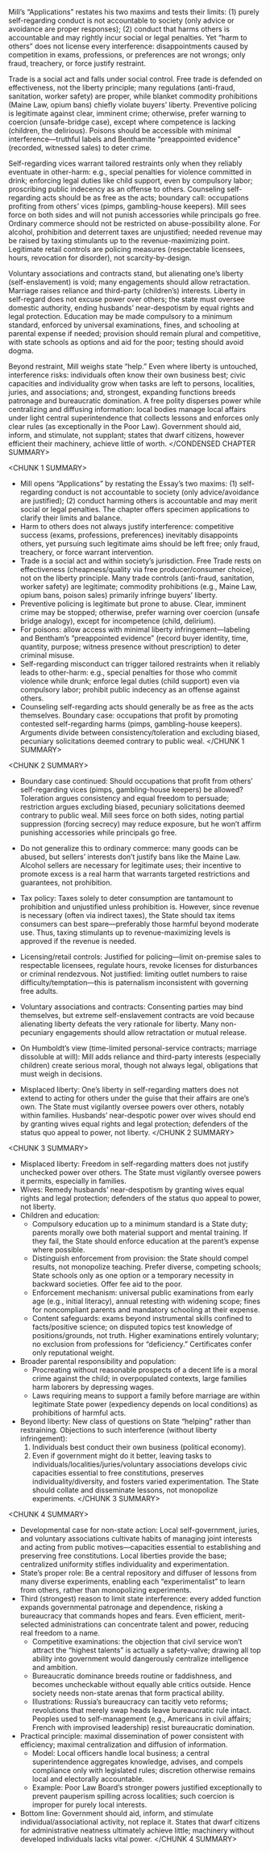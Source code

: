 <CONDENSED CHAPTER SUMMARY>
Mill’s “Applications” restates his two maxims and tests their limits: (1) purely self-regarding conduct is not accountable to society (only advice or avoidance are proper responses); (2) conduct that harms others is accountable and may rightly incur social or legal penalties. Yet “harm to others” does not license every interference: disappointments caused by competition in exams, professions, or preferences are not wrongs; only fraud, treachery, or force justify restraint.

Trade is a social act and falls under social control. Free trade is defended on effectiveness, not the liberty principle; many regulations (anti-fraud, sanitation, worker safety) are proper, while blanket commodity prohibitions (Maine Law, opium bans) chiefly violate buyers’ liberty. Preventive policing is legitimate against clear, imminent crime; otherwise, prefer warning to coercion (unsafe-bridge case), except where competence is lacking (children, the delirious). Poisons should be accessible with minimal interference—truthful labels and Benthamite “preappointed evidence” (recorded, witnessed sales) to deter crime.

Self-regarding vices warrant tailored restraints only when they reliably eventuate in other-harm: e.g., special penalties for violence committed in drink; enforcing legal duties like child support, even by compulsory labor; proscribing public indecency as an offense to others. Counseling self-regarding acts should be as free as the acts; boundary call: occupations profiting from others’ vices (pimps, gambling-house keepers). Mill sees force on both sides and will not punish accessories while principals go free. Ordinary commerce should not be restricted on abuse-possibility alone. For alcohol, prohibition and deterrent taxes are unjustified; needed revenue may be raised by taxing stimulants up to the revenue-maximizing point. Legitimate retail controls are policing measures (respectable licensees, hours, revocation for disorder), not scarcity-by-design.

Voluntary associations and contracts stand, but alienating one’s liberty (self-enslavement) is void; many engagements should allow retractation. Marriage raises reliance and third-party (children’s) interests. Liberty in self-regard does not excuse power over others; the state must oversee domestic authority, ending husbands’ near-despotism by equal rights and legal protection. Education may be made compulsory to a minimum standard, enforced by universal examinations, fines, and schooling at parental expense if needed; provision should remain plural and competitive, with state schools as options and aid for the poor; testing should avoid dogma.

Beyond restraint, Mill weighs state “help.” Even where liberty is untouched, interference risks: individuals often know their own business best; civic capacities and individuality grow when tasks are left to persons, localities, juries, and associations; and, strongest, expanding functions breeds patronage and bureaucratic domination. A free polity disperses power while centralizing and diffusing information: local bodies manage local affairs under light central superintendence that collects lessons and enforces only clear rules (as exceptionally in the Poor Law). Government should aid, inform, and stimulate, not supplant; states that dwarf citizens, however efficient their machinery, achieve little of worth.
</CONDENSED CHAPTER SUMMARY>

<CHUNK 1 SUMMARY>
- Mill opens “Applications” by restating the Essay’s two maxims: (1) self-regarding conduct is not accountable to society (only advice/avoidance are justified); (2) conduct harming others is accountable and may merit social or legal penalties. The chapter offers specimen applications to clarify their limits and balance.
- Harm to others does not always justify interference: competitive success (exams, professions, preferences) inevitably disappoints others, yet pursuing such legitimate aims should be left free; only fraud, treachery, or force warrant intervention.
- Trade is a social act and within society’s jurisdiction. Free Trade rests on effectiveness (cheapness/quality via free producer/consumer choice), not on the liberty principle. Many trade controls (anti-fraud, sanitation, worker safety) are legitimate; commodity prohibitions (e.g., Maine Law, opium bans, poison sales) primarily infringe buyers’ liberty.
- Preventive policing is legitimate but prone to abuse. Clear, imminent crime may be stopped; otherwise, prefer warning over coercion (unsafe bridge analogy), except for incompetence (child, delirium).
- For poisons: allow access with minimal liberty infringement—labeling and Bentham’s “preappointed evidence” (record buyer identity, time, quantity, purpose; witness presence without prescription) to deter criminal misuse.
- Self-regarding misconduct can trigger tailored restraints when it reliably leads to other-harm: e.g., special penalties for those who commit violence while drunk; enforce legal duties (child support) even via compulsory labor; prohibit public indecency as an offense against others.
- Counseling self-regarding acts should generally be as free as the acts themselves. Boundary case: occupations that profit by promoting contested self-regarding harms (pimps, gambling-house keepers). Arguments divide between consistency/toleration and excluding biased, pecuniary solicitations deemed contrary to public weal.
</CHUNK 1 SUMMARY>

<CHUNK 2 SUMMARY>
- Boundary case continued: Should occupations that profit from others’ self-regarding vices (pimps, gambling-house keepers) be allowed? Toleration argues consistency and equal freedom to persuade; restriction argues excluding biased, pecuniary solicitations deemed contrary to public weal. Mill sees force on both sides, noting partial suppression (forcing secrecy) may reduce exposure, but he won’t affirm punishing accessories while principals go free.

- Do not generalize this to ordinary commerce: many goods can be abused, but sellers’ interests don’t justify bans like the Maine Law. Alcohol sellers are necessary for legitimate uses; their incentive to promote excess is a real harm that warrants targeted restrictions and guarantees, not prohibition.

- Tax policy: Taxes solely to deter consumption are tantamount to prohibition and unjustified unless prohibition is. However, since revenue is necessary (often via indirect taxes), the State should tax items consumers can best spare—preferably those harmful beyond moderate use. Thus, taxing stimulants up to revenue-maximizing levels is approved if the revenue is needed.

- Licensing/retail controls: Justified for policing—limit on-premise sales to respectable licensees, regulate hours, revoke licenses for disturbances or criminal rendezvous. Not justified: limiting outlet numbers to raise difficulty/temptation—this is paternalism inconsistent with governing free adults.

- Voluntary associations and contracts: Consenting parties may bind themselves, but extreme self-enslavement contracts are void because alienating liberty defeats the very rationale for liberty. Many non-pecuniary engagements should allow retractation or mutual release.

- On Humboldt’s view (time-limited personal-service contracts; marriage dissoluble at will): Mill adds reliance and third-party interests (especially children) create serious moral, though not always legal, obligations that must weigh in decisions.

- Misplaced liberty: One’s liberty in self-regarding matters does not extend to acting for others under the guise that their affairs are one’s own. The State must vigilantly oversee powers over others, notably within families. Husbands’ near-despotic power over wives should end by granting wives equal rights and legal protection; defenders of the status quo appeal to power, not liberty.
</CHUNK 2 SUMMARY>

<CHUNK 3 SUMMARY>
- Misplaced liberty: Freedom in self-regarding matters does not justify unchecked power over others. The State must vigilantly oversee powers it permits, especially in families.
- Wives: Remedy husbands’ near-despotism by granting wives equal rights and legal protection; defenders of the status quo appeal to power, not liberty.
- Children and education:
  - Compulsory education up to a minimum standard is a State duty; parents morally owe both material support and mental training. If they fail, the State should enforce education at the parent’s expense where possible.
  - Distinguish enforcement from provision: the State should compel results, not monopolize teaching. Prefer diverse, competing schools; State schools only as one option or a temporary necessity in backward societies. Offer fee aid to the poor.
  - Enforcement mechanism: universal public examinations from early age (e.g., initial literacy), annual retesting with widening scope; fines for noncompliant parents and mandatory schooling at their expense.
  - Content safeguards: exams beyond instrumental skills confined to facts/positive science; on disputed topics test knowledge of positions/grounds, not truth. Higher examinations entirely voluntary; no exclusion from professions for “deficiency.” Certificates confer only reputational weight.
- Broader parental responsibility and population:
  - Procreating without reasonable prospects of a decent life is a moral crime against the child; in overpopulated contexts, large families harm laborers by depressing wages.
  - Laws requiring means to support a family before marriage are within legitimate State power (expediency depends on local conditions) as prohibitions of harmful acts.
- Beyond liberty: New class of questions on State “helping” rather than restraining. Objections to such interference (without liberty infringement):
  1) Individuals best conduct their own business (political economy).
  2) Even if government might do it better, leaving tasks to individuals/localities/juries/voluntary associations develops civic capacities essential to free constitutions, preserves individuality/diversity, and fosters varied experimentation. The State should collate and disseminate lessons, not monopolize experiments.
</CHUNK 3 SUMMARY>

<CHUNK 4 SUMMARY>
- Developmental case for non-state action: Local self-government, juries, and voluntary associations cultivate habits of managing joint interests and acting from public motives—capacities essential to establishing and preserving free constitutions. Local liberties provide the base; centralized uniformity stifles individuality and experimentation.
- State’s proper role: Be a central repository and diffuser of lessons from many diverse experiments, enabling each “experimentalist” to learn from others, rather than monopolizing experiments.
- Third (strongest) reason to limit state interference: every added function expands governmental patronage and dependence, risking a bureaucracy that commands hopes and fears. Even efficient, merit-selected administrations can concentrate talent and power, reducing real freedom to a name.
  - Competitive examinations: the objection that civil service won’t attract the “highest talents” is actually a safety-valve; drawing all top ability into government would dangerously centralize intelligence and ambition.
  - Bureaucratic dominance breeds routine or faddishness, and becomes uncheckable without equally able critics outside. Hence society needs non-state arenas that form practical ability.
  - Illustrations: Russia’s bureaucracy can tacitly veto reforms; revolutions that merely swap heads leave bureaucratic rule intact. Peoples used to self-management (e.g., Americans in civil affairs; French with improvised leadership) resist bureaucratic domination.
- Practical principle: maximal dissemination of power consistent with efficiency; maximal centralization and diffusion of information.
  - Model: Local officers handle local business; a central superintendence aggregates knowledge, advises, and compels compliance only with legislated rules; discretion otherwise remains local and electorally accountable.
  - Example: Poor Law Board’s stronger powers justified exceptionally to prevent pauperism spilling across localities; such coercion is improper for purely local interests.
- Bottom line: Government should aid, inform, and stimulate individual/associational activity, not replace it. States that dwarf citizens for administrative neatness ultimately achieve little; machinery without developed individuals lacks vital power.
</CHUNK 4 SUMMARY>